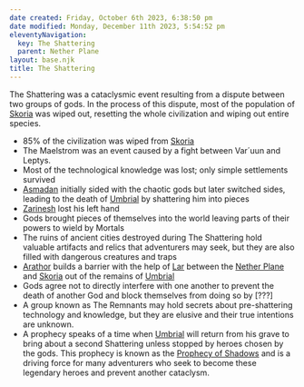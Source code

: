 ```yaml
---
date created: Friday, October 6th 2023, 6:38:50 pm
date modified: Monday, December 11th 2023, 5:54:52 pm
eleventyNavigation:
  key: The Shattering
  parent: Nether Plane
layout: base.njk
title: The Shattering
---
```


The Shattering was a cataclysmic event resulting from a dispute between two groups of gods. In the process of this dispute, most of the population of [Skoria](/garden/%F0%9F%8C%90Worldbuilding%5CGeneral/Skoria) was wiped out, resetting the whole civilization and wiping out entire species. 

- 85% of the civilization was wiped from [Skoria](/garden/%F0%9F%8C%90Worldbuilding%5CGeneral/Skoria) 
- The Maelstrom was an event caused by a fight between Var´uun and Leptys. 
- Most of the technological knowledge was lost; only simple settlements survived
- [Asmadan](/garden/%F0%9F%8C%90Worldbuilding%5CNether%20Plane%5CGods/Asmadan) initially sided with the chaotic gods but later switched sides, leading to the death of [Umbrial](/garden/%F0%9F%8C%90Worldbuilding%5CNether%20Plane%5CGods/Umbrial) by shattering him into pieces
- [Zarinesh](/garden/%F0%9F%8C%90Worldbuilding%5CNether%20Plane%5CGods/Zarinesh) lost his left hand
- Gods brought pieces of themselves into the world leaving parts of their powers to wield by Mortals
- The ruins of ancient cities destroyed during The Shattering hold valuable artifacts and relics that adventurers may seek, but they are also filled with dangerous creatures and traps
- [Arathor](/garden/%F0%9F%8C%90Worldbuilding%5CNether%20Plane%5CGods/Arathor) builds a barrier with the help of [Lar](/garden/%F0%9F%8C%90Worldbuilding%5CNether%20Plane%5CGods/Lar) between the [Nether Plane](/garden/%F0%9F%8C%90Worldbuilding%5CNether%20Plane/Nether%20Plane) and [Skoria](/garden/%F0%9F%8C%90Worldbuilding%5CGeneral/Skoria) out of the remains of [Umbrial](/garden/%F0%9F%8C%90Worldbuilding%5CNether%20Plane%5CGods/Umbrial)
- Gods agree not to directly interfere with one another to prevent the death of another God and block themselves from doing so by [???]
- A group known as The Remnants may hold secrets about pre-shattering technology and knowledge, but they are elusive and their true intentions are unknown.
- A prophecy speaks of a time when [Umbrial](/garden/%F0%9F%8C%90Worldbuilding%5CNether%20Plane%5CGods/Umbrial) will return from his grave to bring about a second Shattering unless stopped by heroes chosen by the gods. This prophecy is known as the [Prophecy of Shadows](/garden/%F0%9F%8C%90Worldbuilding%5CNether%20Plane%5CThings/Prophecy%20of%20Shadows) and is a driving force for many adventurers who seek to become these legendary heroes and prevent another cataclysm.